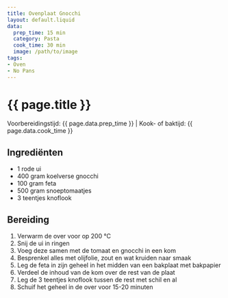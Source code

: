 ```yaml
---
title: Ovenplaat Gnocchi
layout: default.liquid
data:
  prep_time: 15 min
  category: Pasta
  cook_time: 30 min
  image: /path/to/image
tags:
- Oven
- No Pans
---
```

# {{ page.title }}

Voorbereidingstijd: {{ page.data.prep_time }} | Kook- of baktijd: {{ page.data.cook_time }}

## Ingrediënten
- 1 rode ui
- 400 gram koelverse gnocchi
- 100 gram feta
- 500 gram snoeptomaatjes
- 3 teentjes knoflook

## Bereiding
1. Verwarm de over voor op 200 °C
2. Snij de ui in ringen
3. Voeg deze samen met de tomaat en gnocchi in een kom
4. Besprenkel alles met olijfolie, zout en wat kruiden naar smaak
5. Leg de feta in zijn geheel in het midden van een bakplaat met bakpapier
6. Verdeel de inhoud van de kom over de rest van de plaat
7. Leg de 3 teentjes knoflook tussen de rest met schil en al
8. Schuif het geheel in de over voor 15-20 minuten
